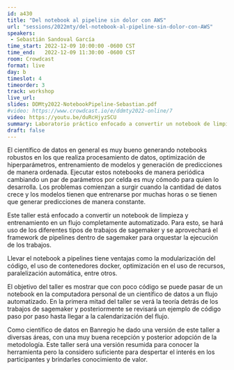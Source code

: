 ```yaml
---
id: a430
title: "Del notebook al pipeline sin dolor con AWS"
url: "sessions/2022mty/del-notebook-al-pipeline-sin-dolor-con-AWS"
speakers:
 - Sebastián Sandoval García
time_start: 2022-12-09 10:00:00 -0600 CST
time_end:   2022-12-09 11:30:00 -0600 CST
room: Crowdcast
format: live
day: b
timeslot: 4
timeorder: 3
track: workshop
live_url: 
slides: DDMty2022-NotebookPipeline-Sebastian.pdf
#video: https://www.crowdcast.io/e/ddmty2022-online/7
video: https://youtu.be/duRcHjyzSCU
summary: Laboratorio práctico enfocado a convertir un notebook de limpieza y entrenamiento en un flujo completamente automatizado
draft: false
---
```


El científico de datos en general es muy bueno generando notebooks robustos en los que realiza procesamiento de datos, optimización de hiperparámetros, entrenamiento de modelos y generación de predicciones de manera ordenada. Ejecutar estos notebooks de manera periódica cambiando un par de parámetros por celda es muy cómodo para quien lo desarrolla.
Los problemas comienzan a surgir cuando la cantidad de datos crece y los modelos tienen que entrenarse por muchas horas o se tienen que generar predicciones de manera constante.

Este taller está enfocado a convertir un notebook de limpieza y entrenamiento en un flujo completamente automatizado. Para esto, se hará uso de los diferentes tipos de trabajos de sagemaker y se aprovechará el framework de pipelines dentro de sagemaker para orquestar la ejecución de los trabajos. 

Llevar el notebook a pipelines tiene ventajas como la modularización del código, el uso de contenedores docker, optimización en el uso de recursos, paralelización automática, entre otros.

El objetivo del taller es mostrar que con poco código se puede pasar de un notebook en la computadora personal de un científico de datos a un flujo automatizado. En la primera mitad del taller se verá la teoría detrás de los trabajos de sagemaker y posteriormente se revisará un ejemplo de código paso por paso hasta llegar a la calendarización del flujo.

Como científico de datos en Banregio he dado una versión de este taller a diversas áreas, con una muy buena recepción y posterior adopción de la metodología. Este taller será una versión resumida para conocer la herramienta pero la considero suficiente para despertar el interés en los participantes y brindarles conocimiento de valor.